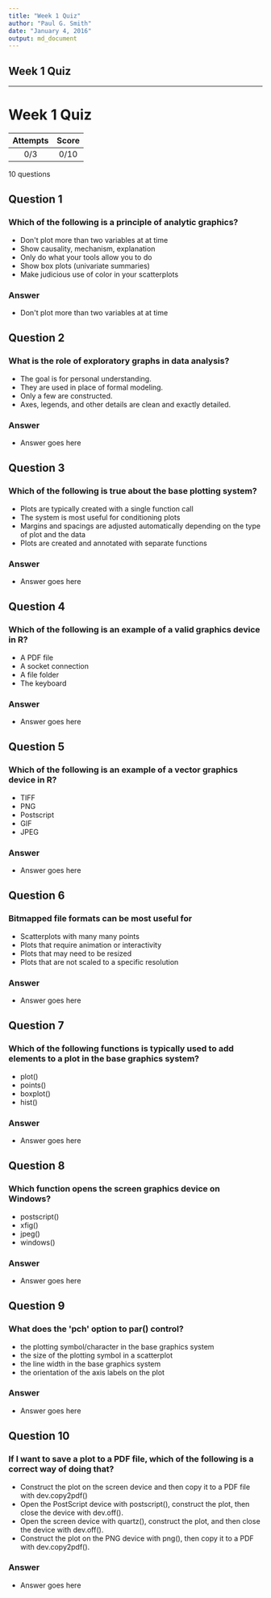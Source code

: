 ```yaml
---
title: "Week 1 Quiz"
author: "Paul G. Smith"
date: "January 4, 2016"
output: md_document
---
```


## Week 1 Quiz
------------

Week 1 Quiz
===========  

|Attempts|Score|  
|:------:|:---:|  
|   0/3  | 0/10|  

10 questions

Question 1 
----------
### Which of the following is a principle of analytic graphics?

- Don't plot more than two variables at at time
- Show causality, mechanism, explanation
- Only do what your tools allow you to do
- Show box plots (univariate summaries)
- Make judicious use of color in your scatterplots

### Answer
- Don't plot more than two variables at at time


Question 2 
----------
### What is the role of exploratory graphs in data analysis?

- The goal is for personal understanding.
- They are used in place of formal modeling.
- Only a few are constructed.
- Axes, legends, and other details are clean and exactly detailed.

### Answer
- Answer goes here

Question 3
----------
### Which of the following is true about the base plotting system?

- Plots are typically created with a single function call
- The system is most useful for conditioning plots
- Margins and spacings are adjusted automatically depending on the type of plot and the data
- Plots are created and annotated with separate functions

### Answer
- Answer goes here

Question 4
----------
### Which of the following is an example of a valid graphics device in R?

- A PDF file
- A socket connection
- A file folder
- The keyboard

### Answer
- Answer goes here

Question 5
----------
### Which of the following is an example of a vector graphics device in R?

- TIFF
- PNG
- Postscript
- GIF
- JPEG

### Answer
- Answer goes here

Question 6
----------
### Bitmapped file formats can be most useful for

- Scatterplots with many many points
- Plots that require animation or interactivity
- Plots that may need to be resized
- Plots that are not scaled to a specific resolution

### Answer
- Answer goes here

Question 7
----------
### Which of the following functions is typically used to add elements to a plot in the base graphics system?

- plot()
- points()
- boxplot()
- hist()

### Answer
- Answer goes here

Question 8
----------
### Which function opens the screen graphics device on Windows?

- postscript()
- xfig()
- jpeg()
- windows()

### Answer
- Answer goes here

Question 9
----------
### What does the 'pch' option to par() control?

- the plotting symbol/character in the base graphics system
- the size of the plotting symbol in a scatterplot
- the line width in the base graphics system
- the orientation of the axis labels on the plot

### Answer
- Answer goes here

Question 10
-----------
### If I want to save a plot to a PDF file, which of the following is a correct way of doing that?

- Construct the plot on the screen device and then copy it to a PDF file with dev.copy2pdf()
- Open the PostScript device with postscript(), construct the plot, then close the device with dev.off().
- Open the screen device with quartz(), construct the plot, and then close the device with dev.off().
- Construct the plot on the PNG device with png(), then copy it to a PDF with dev.copy2pdf().

### Answer
- Answer goes here


